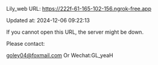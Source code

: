 Lily_web URL: https://222f-61-165-102-156.ngrok-free.app

Updated at: 2024-12-06 09:22:13

If you cannot open this URL, the server might be down.

Please contact: 

goley04@foxmail.com Or Wechat:GL_yeaH